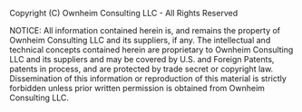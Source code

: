 Copyright (C) Ownheim Consulting LLC - All Rights Reserved

NOTICE: All information contained herein is, and remains the property of Ownheim Consulting LLC and its suppliers, if any. The intellectual and technical concepts contained herein are proprietary to Ownheim Consulting LLC and its suppliers and may be covered by U.S. and Foreign Patents, patents in process, and are protected by trade secret or copyright law. Dissemination of this information or reproduction of this material is strictly forbidden unless prior written permission is obtained from Ownheim Consulting LLC.
